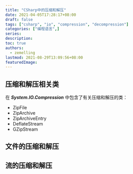 ```yaml
---
title: "CSharp中的压缩和解压"
date: 2021-04-05T17:28:17+08:00
draft: false
tags: ["csharp", "io", "compression", "decompression"]
categories: ["编程语言",]
series:
description:
toc: true
authors:
  - zemelling
lastmod: 2021-08-29T13:09:56+08:00
featuredImage:
---
```


## 压缩和解压相关类

在 ***System.IO.Compression*** 中包含了有关压缩和解压的类：

* ZipFile
* ZipArchive
* ZipArchiveEntry
* DeflateStream
* GZipStream

## 文件的压缩和解压

## 流的压缩和解压
